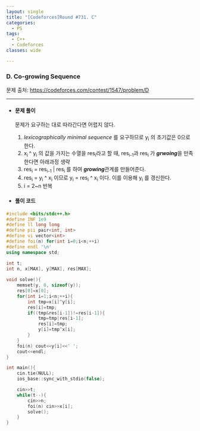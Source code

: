 ```yaml
---
layout: single
title: "[Codeforces]Round #731. C"
categories:
  - PS
tags:
  - C++
  - Codeforces
classes: wide

---
```




### D. Co-growing Sequence

문제 출처: <https://codeforces.com/contest/1547/problem/D>

---





* #### **문제 풀이** 

  문제가 요구하는 대로 따라간다면 어렵지 않다. 

  1. *lexicographically minimal sequence* 를 요구하므로 y<sub>i</sub> 의 초기값은 0으로 한다.
  2. x<sub>i </sub>^ y<sub>i</sub> 의 값을 가지는 수열을 res<sub>i</sub>라고 할 때, res<sub>i-1</sub>과 res<sub>i</sub> 가 ***grwoing***을 만족한다면 아래과정 생략
  3. res<sub>i</sub> = res<sub>i-1</sub> | res<sub>i</sub> 를 하여 ***growing***관계를 만들어준다.
  4. res<sub>i</sub> = y<sub>i</sub> ^ x<sub>i</sub> 이므로 y<sub>i</sub> = res<sub>i</sub> ^ x<sub>i</sub> 이다. 이를 이용해 y<sub>i</sub> 를 갱신한다.
  5. i = 2~n 반복

  

* #### **풀이 코드**

```c++
#include <bits/stdc++.h>
#define INF 1e9
#define ll long long
#define pii pair<int, int> 
#define vi vector<int> 
#define foi(n) for(int i=0;i<n;++i)
#define endl '\n'
using namespace std;

int t;
int n, x[MAX], y[MAX], res[MAX];
 
void solve(){
    memset(y, 0, sizeof(y));
    res[0]=x[0];
    for(int i=1;i<n;++i){
        int tmp=x[i]^y[i];
        res[i]=tmp;
        if((tmp&res[i-1])!=res[i-1]){
            tmp=tmp|res[i-1];
            res[i]=tmp;
            y[i]=tmp^x[i];
        }
    }
    foi(n) cout<<y[i]<<' ';
    cout<<endl;
}

int main(){
    cin.tie(NULL);
    ios_base::sync_with_stdio(false);

    cin>>t;
    while(t--){
        cin>>n;
        foi(n) cin>>x[i];
        solve();
    }
}
```

